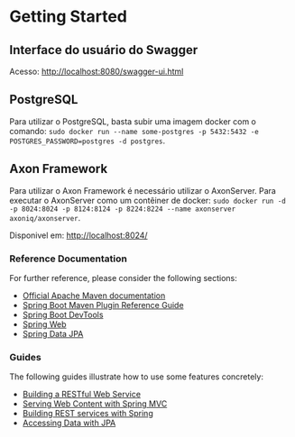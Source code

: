# Getting Started

## Interface do usuário do Swagger
Acesso: [http://localhost:8080/swagger-ui.html](http://localhost:8080/swagger-ui.html)

## PostgreSQL
Para utilizar o PostgreSQL, basta subir uma imagem docker com o comando: `sudo docker run --name some-postgres -p 5432:5432 -e POSTGRES_PASSWORD=postgres -d postgres`.

## Axon Framework
Para utilizar o Axon Framework é necessário utilizar o AxonServer. Para executar o AxonServer como um contêiner de docker:  `sudo docker run -d -p 8024:8024 -p 8124:8124 -p 8224:8224 --name axonserver axoniq/axonserver`.

Disponivel em: [http://localhost:8024/](http://localhost:8024/)

### Reference Documentation
For further reference, please consider the following sections:

* [Official Apache Maven documentation](https://maven.apache.org/guides/index.html)
* [Spring Boot Maven Plugin Reference Guide](https://docs.spring.io/spring-boot/docs/2.5.0/maven-plugin/reference/html/)
* [Spring Boot DevTools](https://docs.spring.io/spring-boot/docs/2.5.0/reference/htmlsingle/#using-boot-devtools)
* [Spring Web](https://docs.spring.io/spring-boot/docs/2.5.0/reference/htmlsingle/#boot-features-developing-web-applications)
* [Spring Data JPA](https://docs.spring.io/spring-boot/docs/2.5.0/reference/htmlsingle/#boot-features-jpa-and-spring-data)

### Guides
The following guides illustrate how to use some features concretely:

* [Building a RESTful Web Service](https://spring.io/guides/gs/rest-service/)
* [Serving Web Content with Spring MVC](https://spring.io/guides/gs/serving-web-content/)
* [Building REST services with Spring](https://spring.io/guides/tutorials/bookmarks/)
* [Accessing Data with JPA](https://spring.io/guides/gs/accessing-data-jpa/)

